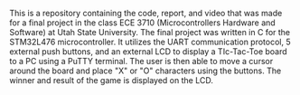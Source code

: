 This is a repository containing the code, report, and video that was made for a final project in the class ECE 3710 (Microcontrollers Hardware and Software) at Utah State University.
The final project was written in C for the STM32L476 microcontroller. It utilizes the UART communication protocol, 5 external push buttons, and an external LCD to display a TIc-Tac-Toe board to a PC using a PuTTY terminal. The user is then able to move a cursor around the board and place "X" or "O" characters using the buttons. The winner and result of the game is displayed on the LCD. 
